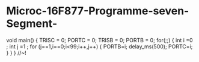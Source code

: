 Microc-16F877-Programme-seven-Segment-
======================================

void main() {   TRISC = 0;   PORTC = 0;   TRISB = 0;   PORTB = 0;  for(;;) { int i =0 ;  int j =1 ;    for (j==1,i==0;i&lt;99;i++,j++) {        PORTB=i;        delay_ms(500);        PORTC=i;        }   } } //~!
